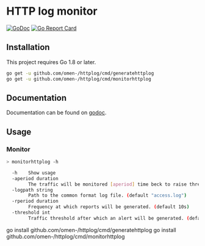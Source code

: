 # HTTP log monitor

[![GoDoc](https://godoc.org/github.com/Omen-/httplog?status.svg)](https://godoc.org/github.com/Omen-/httplog) [![Go Report Card](https://goreportcard.com/badge/github.com/Omen-/httplog)](https://goreportcard.com/report/github.com/Omen-/httplog)

## Installation

This project requires Go 1.8 or later.

```bash
go get -u github.com/omen-/httplog/cmd/generatehttplog
go get -u github.com/omen-/httplog/cmd/monitorhttplog
```

## Documentation

Documentation can be found on [godoc](https://godoc.org/github.com/Omen-/httplog).

## Usage

### Monitor

```bash
> monitorhttplog -h

  -h	Show usage
  -aperiod duration
    	The traffic will be monitored [aperiod] time beck to raise threshold alerts. (default 2m0s)
  -logpath string
    	Path to the common format log file. (default "access.log")
  -rperiod duration
    	Frequency at which reports will be generated. (default 10s)
  -threshold int
    	Traffic threshold after which an alert will be generated. (default 200)
```
go install github.com/omen-/httplog/cmd/generatehttplog
go install github.com/omen-/httplog/cmd/monitorhttplog